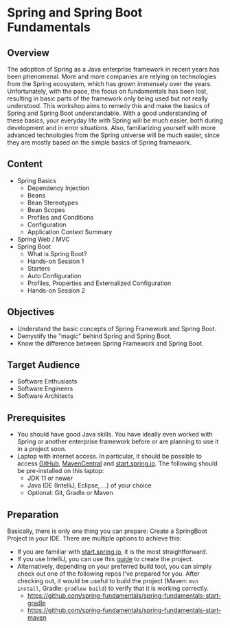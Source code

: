 # Spring and Spring Boot Fundamentals

## Overview

The adoption of Spring as a Java enterprise framework in recent years has been phenomenal. 
More and more companies are relying on technologies from the Spring ecosystem, which has grown 
immensely over the years. Unfortunately, with the pace, the focus on fundamentals has been lost,
resulting in basic parts of the framework only being used but not really understood. This 
workshop aims to remedy this and make the basics of Spring and Spring Boot understandable. 
With a good understanding of these basics, your everyday life with Spring will be much easier, 
both during development and in error situations. Also, familiarizing yourself with more advanced
technologies from the Spring universe will be much easier, since they are mostly based on the 
simple basics of Spring framework.

## Content

- Spring Basics
  - Dependency Injection 
  - Beans 
  - Bean Stereotypes 
  - Bean Scopes 
  - Profiles and Conditions 
  - Configuration 
  - Application Context Summary 
- Spring Web / MVC 
- Spring Boot 
  - What is Spring Boot? 
  - Hands-on Session 1 
  - Starters 
  - Auto Configuration 
  - Profiles, Properties and Externalized Configuration 
  - Hands-on Session 2


## Objectives

- Understand the basic concepts of Spring Framework and Spring Boot.
- Demystify the "magic" behind Spring and Spring Boot.
- Know the difference between Spring Framework and Spring Boot.

## Target Audience

- Software Enthusiasts
- Software Engineers
- Software Architects

## Prerequisites

- You should have good Java skills. You have ideally even worked with Spring or another enterprise framework before or are planning to use it in a project soon.
- Laptop with internet access. In particular, it should be possible to access [GitHub](https://github.com),
  [MavenCentral](https://repo1.maven.org/maven2/) and [start.spring.io](https://start.spring.io). The following should be pre-installed on this laptop:
  - JDK 11 or newer
  - Java IDE (IntelliJ, Eclipse, ...) of your choice 
  - Optional: Git, Gradle or Maven

## Preparation

Basically, there is only one thing you can prepare: Create a SpringBoot Project in your IDE.
There are multiple options to achieve this:
- If you are familiar with [start.spring.io](https://start.spring.io), it is the most straightforward.
- If you use IntelliJ, you can use this [guide](https://www.jetbrains.com/help/idea/spring-boot.html) to create the project.
- Alternatively, depending on your preferred build tool, you can simply check out one of the following repos I've prepared for you. After checking out, it would be useful to build the project (Maven: `mvn install`, Gradle: `gradlew build`) to verify that it is working correctly.
  - https://github.com/spring-fundamentals/spring-fundamentals-start-gradle
  - https://github.com/spring-fundamentals/spring-fundamentals-start-maven


